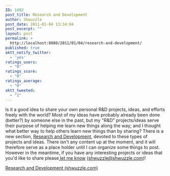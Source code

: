 ```yaml
---
ID: 1492
post_title: Research and Development
author: Shwuzzle
post_date: 2011-01-04 13:34:04
post_excerpt: ""
layout: post
permalink: >
  http://localhost:8080/2011/01/04/research-and-development/
published: true
aktt_notify_twitter:
  - 'yes'
ratings_users:
  - "0"
ratings_score:
  - "0"
ratings_average:
  - "0"
aktt_tweeted:
  - "1"
---
```

Is it a good idea to share your own personal R&amp;D projects, ideas, and efforts freely with the world? Most of my ideas have probably already been done (better?) by someone else in the past, but my "R&amp;D" projects/ideas serve their purpose of helping me learn new things along the way; and I thought what better way to help others learn new things than by sharing? There is a new section, <a href="http://shwuzzle.com/projects/research-and-development/">Research and Development</a>, devoted to these types of projects and ideas. There isn't any content up at the moment, and it will therefore serve as a place holder until I can organize some things to post. However in the meantime, if you have any interesting projects or ideas that you'd like to share please<a href="mailto:shwuzzle@shwuzzle.com"> let me know</a> <a href="mailto:shwuzzle@shwuzzle.com">(shwuzzle@shwuzzle.com)</a>!

<a href="http://shwuzzle.com/projects/research-and-development/">Research and Development (shwuzzle.com)</a>